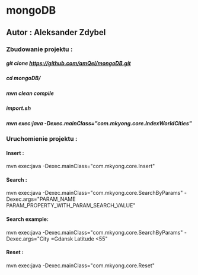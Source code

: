 # mongoDB

## Autor : Aleksander Zdybel


### Zbudowanie projektu : 
##### git clone https://github.com/amQel/mongoDB.git
##### cd mongoDB/
##### mvn clean compile
##### import.sh
##### mvn exec:java -Dexec.mainClass="com.mkyong.core.IndexWorldCities"
### Uruchomienie projektu :

#### Insert : 
mvn exec:java -Dexec.mainClass="com.mkyong.core.Insert"

#### Search : 
mvn exec:java -Dexec.mainClass="com.mkyong.core.SearchByParams" -Dexec.args="PARAM_NAME PARAM_PROPERTY_WITH_PARAM_SEARCH_VALUE"
#### Search example:
mvn exec:java -Dexec.mainClass="com.mkyong.core.SearchByParams" -Dexec.args="City =Gdansk Latitude <55"

#### Reset :

mvn exec:java -Dexec.mainClass="com.mkyong.core.Reset"
